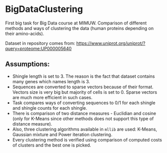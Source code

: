 # BigDataClustering
First big task for Big Data course at MIMUW. 
Comparison of different methods and ways of clustering the data (human proteins depending on their amino-acids).

Dataset in repository comes from: https://www.uniprot.org/uniprot/?query=proteome:UP000005640

## Assumptions: 
   * Shingle length is set to 3. The reason is the fact that dataset contains many genes which names length is 3.
   * Sequences are converted to sparse vectors because of their format. Vectors size is very big but majority of cells is set to 0. Sparse vectors are much more efficient in such cases.
   * Task compares ways of converting sequences to 0/1 for each shingle and shingle counts for each shingle.
   * There is comparison of two distance measures - Euclidian and cosine (only for K-Means since other methods does not support this type of distance measure).
   * Also, three clustering algorithms available in `mllib` are used: K-Means, Gaussian mixture and Power iteration clustering.
   * Every clustering method is verified using comparison of computed costs of clusters and the best one is picked.